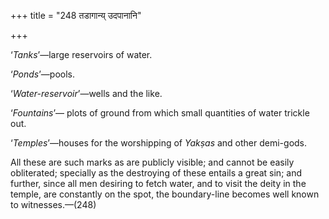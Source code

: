 +++
title = "248 तडागान्य् उदपानानि"

+++

‘*Tanks*’—large reservoirs of water.

‘*Ponds*’—pools.

‘*Water-reservoir*’—wells and the like.

‘*Fountains*’— plots of ground from which small quantities of water
trickle out.

‘*Temples*’—houses for the worshipping of *Yakṣas* and other demi-gods.

All these are such marks as are publicly visible; and cannot be easily
obliterated; specially as the destroying of these entails a great sin;
and further, since all men desiring to fetch water, and to visit the
deity in the temple, are constantly on the spot, the boundary-line
becomes well known to witnesses.—(248)




